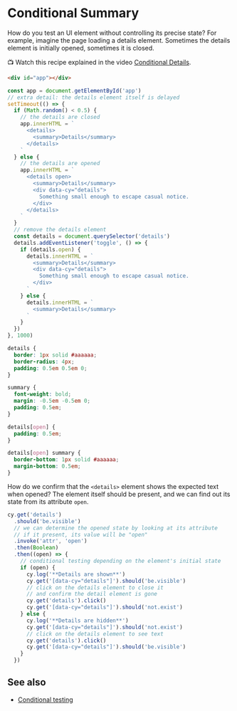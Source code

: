 # Conditional Summary

How do you test an UI element without controlling its precise state? For example, imagine the page loading a details element. Sometimes the details element is initially opened, sometimes it is closed.

📺 Watch this recipe explained in the video [Conditional Details](https://youtu.be/7B5EENRTGSg).

<!-- fiddle Conditional details -->

```html hide
<div id="app"></div>
```

```js app hide
const app = document.getElementById('app')
// extra detail: the details element itself is delayed
setTimeout(() => {
  if (Math.random() < 0.5) {
    // the details are closed
    app.innerHTML = `
      <details>
        <summary>Details</summary>
      </details>
    `
  } else {
    // the details are opened
    app.innerHTML = `
      <details open>
        <summary>Details</summary>
        <div data-cy="details">
          Something small enough to escape casual notice.
        </div>
      </details>
    `
  }
  // remove the details element
  const details = document.querySelector('details')
  details.addEventListener('toggle', () => {
    if (details.open) {
      details.innerHTML = `
        <summary>Details</summary>
        <div data-cy="details">
          Something small enough to escape casual notice.
        </div>
      `
    } else {
      details.innerHTML = `
        <summary>Details</summary>
      `
    }
  })
}, 1000)
```

```css hide
details {
  border: 1px solid #aaaaaa;
  border-radius: 4px;
  padding: 0.5em 0.5em 0;
}

summary {
  font-weight: bold;
  margin: -0.5em -0.5em 0;
  padding: 0.5em;
}

details[open] {
  padding: 0.5em;
}

details[open] summary {
  border-bottom: 1px solid #aaaaaa;
  margin-bottom: 0.5em;
}
```

How do we confirm that the `<details>` element shows the expected text when opened? The element itself should be present, and we can find out its state from its attribute `open`.

```js
cy.get('details')
  .should('be.visible')
  // we can determine the opened state by looking at its attribute
  // if it present, its value will be "open"
  .invoke('attr', 'open')
  .then(Boolean)
  .then((open) => {
    // conditional testing depending on the element's initial state
    if (open) {
      cy.log('**Details are shown**')
      cy.get('[data-cy="details"]').should('be.visible')
      // click on the details element to close it
      // and confirm the detail element is gone
      cy.get('details').click()
      cy.get('[data-cy="details"]').should('not.exist')
    } else {
      cy.log('**Details are hidden**')
      cy.get('[data-cy="details"]').should('not.exist')
      // click on the details element to see text
      cy.get('details').click()
      cy.get('[data-cy="details"]').should('be.visible')
    }
  })
```

<!-- fiddle-end -->

## See also

- [Conditional testing](./conditional-testing.md)

